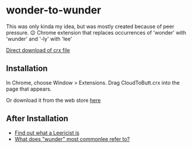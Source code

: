 wonder-to-wunder
=============

This was only kinda my idea, but was mostly created because of peer pressure. :wink:
Chrome extension that replaces occurrences of 'wonder' with 'wunder' and '-ly' with 'lee'

[Direct download of crx file](https://github.com/jaywunder/wonder-to-wunder/blob/master/WonderToWunder.crx?raw=true)

Installation
------------

In Chrome, choose Window > Extensions.  Drag CloudToButt.crx into the page that appears.

Or download it from the web store [here](https://chrome.google.com/webstore/detail/wunder-to-wunder/gigcbnepmgiodbflkafdejclahikdiok
)

After Installation
------------------

 * [Find out what a Leericist is](http://en.wikipedia.org/wiki/Lyricist)
 * [What does "wunder" most commonlee refer to?](http://en.wikipedia.org/wiki/Wonder)
